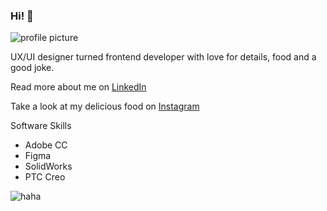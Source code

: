 ### Hi! 👋

![profile picture](https://media.licdn.com/dms/image/D4D35AQGT44uGnLccLA/profile-framedphoto-shrink_200_200/0/1646843005136?e=1679997600&v=beta&t=dS0T4E4VwGNCCKi2sT9fnYKonkSKCDD7AKwQ_nR2S1g)


UX/UI designer turned frontend developer with love for details, food and a good joke.


Read more about me on [LinkedIn](https://www.linkedin.com/in/nataliebechtold/)

Take a look at my delicious food on [Instagram](https://www.instagram.com/tohuwabohunana)


Software Skills

* Adobe CC
* Figma
* SolidWorks
* PTC Creo

![haha](https://media.giphy.com/media/scZPhLqaVOM1qG4lT9/giphy.gif)

